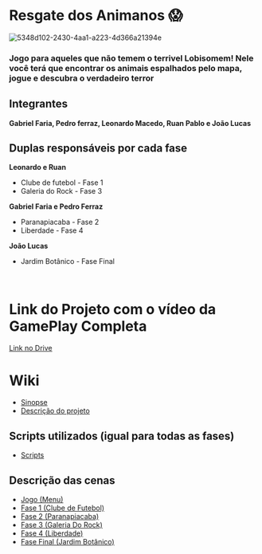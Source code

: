 # Resgate dos Animanos 😱
  ![5348d102-2430-4aa1-a223-4d366a21394e](https://github.com/user-attachments/assets/76e172b5-8833-4402-9097-dc49e1f9a6e5)
### Jogo para aqueles que não temem o terrivel Lobisomem! Nele você terá que encontrar os animais espalhados pelo mapa, jogue e descubra o verdadeiro terror

## Integrantes
**Gabriel Faria, Pedro ferraz, Leonardo Macedo, Ruan Pablo e João Lucas**

## Duplas responsáveis por cada fase

**Leonardo e Ruan**
* Clube de futebol - Fase 1
* Galeria do Rock - Fase 3

**Gabriel Faria e Pedro Ferraz**
* Paranapiacaba - Fase 2
* Liberdade - Fase 4

**João Lucas**
* Jardim Botânico - Fase Final
<br>

# Link do Projeto com o vídeo da GamePlay Completa
<a href="https://drive.google.com/drive/folders/1Edpb9LSPntsT-huQfzbXpN24WDFNdK20?usp=sharing"> Link no Drive </a>
# Wiki
- <a href="https://github.com/Gabriele-sousa/EnredoSp/wiki/Sinopse-Geral"> Sinopse </a>
- <a href="https://github.com/Gabriele-sousa/EnredoSp/wiki/Descri%C3%A7%C3%A3o-do-projeto"> Descrição do projeto </a>

## Scripts utilizados (igual para todas as fases)
- <a href="https://github.com/RuanPSilva/EnredoSp/wiki/Scripts"> Scripts </a>

## Descrição das cenas
- <a href="https://github.com/RuanPSilva/Resgate_Dos_Animanos/wiki/Jogo"> Jogo (Menu) </a>
- <a href="https://github.com/RuanPSilva/EnredoSp/wiki/Fase-1"> Fase 1 (Clube de Futebol) </a>
- <a href="https://github.com/RuanPSilva/EnredoSp/wiki/Fase-2-(Paranapiacaba)"> Fase 2 (Paranapiacaba)</a>
- <a href="https://github.com/RuanPSilva/EnredoSp/wiki/Fase-3-%E2%80%90-Galeria-Do-Rock"> Fase 3 (Galeria Do Rock)</a>
- <a href="https://github.com/RuanPSilva/Resgate_Dos_Animanos.wiki.git"> Fase 4 (Liberdade)</a>
- <a href="https://github.com/RuanPSilva/Resgate_Dos_Animanos/wiki/Jardim-Botânico-(Fase-Final)"> Fase Final (Jardim Botânico)</a> 



